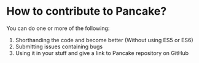 # How to contribute to Pancake?
You can do one or more of the following:

1. Shorthanding the code and become better (Without using ES5 or ES6)
2. Submitting issues containing bugs
3. Using it in your stuff and give a link to Pancake repository on GitHub
